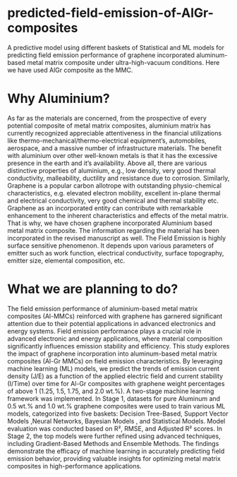 # predicted-field-emission-of-AlGr-composites
A predictive model using different baskets of Statistical and ML models for predicting field emission performance of graphene incorporated aluminum-based metal matrix composite under ultra-high-vacuum conditions.
Here we have used AlGr composite as the MMC.

# Why Aluminium?
As far as the materials are concerned, from the prospective of every potential composite of metal matrix composites, aluminium matrix has currently recognized appreciable attentiveness in the financial utilizations like thermo-mechanical/thermo-electrical equipment’s, automobiles, aerospace, and a massive number of infrastructure materials. The benefit with aluminium over other well-known metals is that it has the excessive presence in the earth and it’s availability. Above all, there are various distinctive properties of aluminium, e.g., low density, very good thermal conductivity, malleability, ductility and resistance due to corrosion. Similarly, Graphene is a popular carbon allotrope with outstanding physio-chemical characteristics, e.g. elevated electron mobility, excellent in-plane thermal and electrical conductivity, very good chemical and thermal stability etc. Graphene as an incorporated entity can contribute with remarkable enhancement to the inherent characteristics and effects of the metal matrix. That is why, we have chosen graphene incorporated Aluminium based metal matrix composite. The information regarding the material has been incorporated in the revised manuscript as well. The Field Emission is highly surface sensitive phenomenon. It depends upon various parameters of emitter such as work function, electrical conductivity, surface topography, emitter size, elemental composition, etc. 

# What we are planning to do?
The field emission performance of aluminium-based metal matrix composites (Al-MMCs) reinforced with graphene has garnered significant attention due to their potential applications in advanced electronics and energy systems. Field emission performance plays a crucial role in advanced electronic and energy applications, where material composition significantly influences emission stability and efficiency. This study explores the impact of graphene incorporation into aluminum-based metal matrix composites (Al-Gr MMCs) on field emission characteristics. By leveraging machine learning (ML) models, we predict the trends of emission current density (J/E) as a function of the applied electric field and current stability (I/Time) over time for Al-Gr composites with graphene weight percentages of above 1 (1.25, 1.5, 1.75, and 2.0 wt.%). A two-stage machine learning framework was implemented. In Stage 1, datasets for pure Aluminum and 0.5 wt.% and 1.0 wt.% graphene composites were used to train various ML models, categorized into five baskets: Decision Tree-Based, Support Vector Models ,Neural Networks, Bayesian Models , and Statistical Models. Model evaluation was conducted based on R², RMSE, and Adjusted R² scores. In Stage 2, the top models were further refined using advanced techniques, including Gradient-Based Methods and Ensemble Methods. The findings demonstrate the efficacy of machine learning in accurately predicting field emission behavior, providing valuable insights for optimizing metal matrix composites in high-performance applications. 

